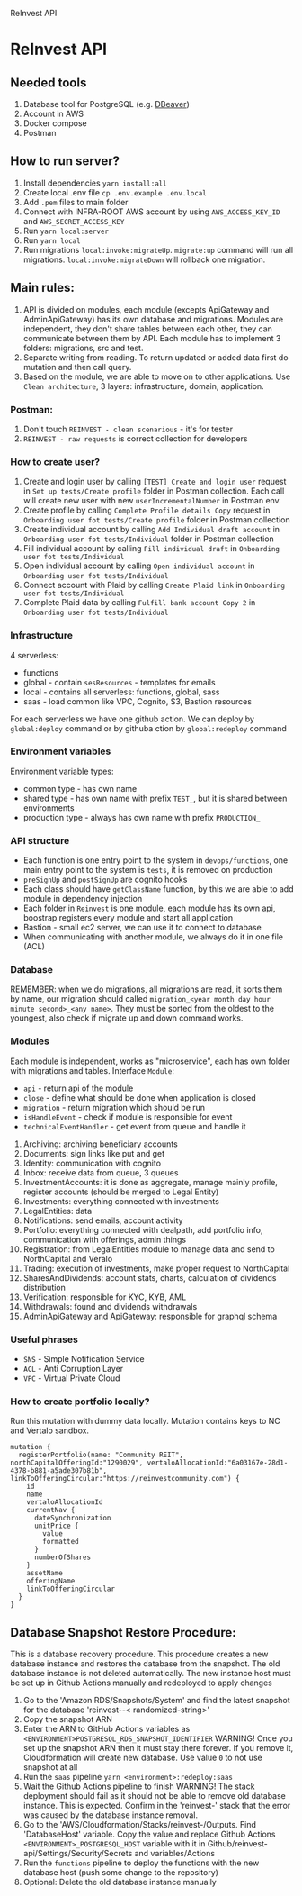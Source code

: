 ReInvest API

# ReInvest API

## Needed tools

1. Database tool for PostgreSQL (e.g. [DBeaver](https://dbeaver.io/))
2. Account in AWS
3. Docker compose
4. Postman

## How to run server?

1. Install dependencies `yarn install:all`
2. Create local .env file `cp .env.example .env.local`
3. Add `.pem` files to main folder
4. Connect with INFRA-ROOT AWS account by using `AWS_ACCESS_KEY_ID` and `AWS_SECRET_ACCESS_KEY`
5. Run `yarn local:server`
6. Run `yarn local`
7. Run migrations `local:invoke:migrateUp`. `migrate:up` command will run all migrations. `local:invoke:migrateDown`
   will rollback one migration.

## Main rules:

1. API is divided on modules, each module (excepts ApiGateway and AdminApiGateway) has its own database and migrations.
   Modules are independent, they don't share tables between each other, they can communicate between them by API. Each
   module has to implement 3 folders: migrations, src and test.
2. Separate writing from reading. To return updated or added data first do mutation and then call query.
3. Based on the module, we are able to move on to other applications. Use `Clean architecture`, 3 layers:
   infrastructure, domain, application.

### Postman:

1. Don't touch `REINVEST - clean scenarious` - it's for tester
2. `REINVEST - raw requests` is correct collection for developers

### How to create user?

1. Create and login user by calling `[TEST] Create and login user` request in `Set up tests/Create profile` folder in
   Postman collection. Each call will create new user with new `userIncrementalNumber` in Postman env.
2. Create profile by calling `Complete Profile details Copy` request in `Onboarding user fot tests/Create profile`
   folder in Postman collection
3. Create individual account by calling `Add Individual draft account` in `Onboarding user fot tests/Individual` folder
   in Postman collection
4. Fill individual account by calling `Fill individual draft` in `Onboarding user fot tests/Individual`
5. Open individual account by calling `Open individual account` in `Onboarding user fot tests/Individual`
6. Connect account with Plaid by calling `Create Plaid link` in `Onboarding user fot tests/Individual`
7. Complete Plaid data by calling `Fulfill bank account Copy 2` in `Onboarding user fot tests/Individual`

### Infrastructure

4 serverless:

- functions
- global - contain `sesResources` - templates for emails
- local - contains all serverless: functions, global, sass
- saas - load common like VPC, Cognito, S3, Bastion resources

For each serverless we have one github action. We can deploy by `global:deploy` command or by githuba ction
by `global:redeploy` command

### Environment variables

Environment variable types:

- common type - has own name
- shared type - has own name with prefix `TEST_`, but it is shared between environments
- production type - always has own name with prefix `PRODUCTION_`

### API structure

- Each function is one entry point to the system in `devops/functions`, one main entry point to the system is `tests`,
  it is removed on production
- `preSignUp` and `postSignUp` are cognito hooks
- Each class should have `getClassName` function, by this we are able to add module in dependency injection
- Each folder in `Reinvest` is one module, each module has its own api, boostrap registers every module and start all
  application
- Bastion - small ec2 server, we can use it to connect to database
- When communicating with another module, we always do it in one file (ACL)

### Database

REMEMBER: when we do migrations, all migrations are read, it sorts them by name, our migration should
called  `migration_<year month day hour minute second>_<any name>`.
They must be sorted from the oldest to the youngest, also check if migrate up and down command works.

### Modules

Each module is independent, works as "microservice", each has own folder with migrations and tables.
Interface `Module`:

- `api` - return api of the module
- `close` - define what should be done when application is closed
- `migration` - return migration which should be run
- `isHandleEvent` - check if module is responsible for event
- `technicalEventHandler` - get event from queue and handle it

1. Archiving: archiving beneficiary accounts
2. Documents: sign links like put and get
3. Identity: communication with cognito
4. Inbox: receive data from queue, 3 queues
5. InvestmentAccounts: it is done as aggregate, manage mainly profile, register accounts (should be merged to Legal
   Entity)
6. Investments: everything connected with investments
7. LegalEntities: data
8. Notifications: send emails, account activity
9. Portfolio: everything connected with dealpath, add portfolio info, communication with offerings, admin things
10. Registration: from LegalEntities module to manage data and send to NorthCapital and Veralo
11. Trading: execution of investments, make proper request to NorthCapital
12. SharesAndDividends: account stats, charts, calculation of dividends distribution
13. Verification: responsible for KYC, KYB, AML
14. Withdrawals: found and dividends withdrawals
15. AdminApiGateway and ApiGateway: responsible for graphql schema

### Useful phrases

- `SNS` - Simple Notification Service
- `ACL` - Anti Corruption Layer
- `VPC` - Virtual Private Cloud

### How to create portfolio locally?

Run this mutation with dummy data locally. Mutation contains keys to NC and Vertalo sandbox.

```
mutation {
  registerPortfolio(name: "Community REIT", northCapitalOfferingId:"1290029", vertaloAllocationId:"6a03167e-28d1-4378-b881-a5ade307b81b", linkToOfferingCircular:"https://reinvestcommunity.com") {
    id
    name
    vertaloAllocationId
    currentNav {
      dateSynchronization
      unitPrice {
        value
        formatted
      }
      numberOfShares
    }
    assetName
    offeringName
    linkToOfferingCircular
  }
}
```

## Database Snapshot Restore Procedure:

This is a database recovery procedure. This procedure creates a new database instance and restores the
database from the snapshot. The old database instance is not deleted automatically.
The new instance host must be set up in Github Actions manually and redeployed to apply changes

1. Go to the 'Amazon RDS/Snapshots/System' and find the latest snapshot for the database 'reinvest-<environement>-<
   randomized-string>'
2. Copy the snapshot ARN
3. Enter the ARN to GitHub Actions variables as `<ENVIRONMENT>POSTGRESQL_RDS_SNAPSHOT_IDENTIFIER`
   WARNING! Once you set up the snapshot ARN then it must stay there forever. If you remove it, Cloudformation will
   create new database. Use value `0` to not use snapshot at all
4. Run the `saas` pipeline `yarn <environment>:redeploy:saas`
5. Wait the Github Actions pipeline to finish
   WARNING! The stack deployment should fail as it should not be able to remove old database instance. This is expected.
   Confirm in the 'reinvest-<environement>' stack that the error was caused by the database instance removal.
6. Go to the 'AWS/Cloudformation/Stacks/reinvest-<environement>/Outputs. Find 'DatabaseHost' variable. Copy the value
   and replace Github Actions `<ENVIRONMENT>_POSTGRESQL_HOST` variable with it in
   Github/reinvest-api/Settings/Security/Secrets and variables/Actions
7. Run the `functions` pipeline to deploy the functions with the new database host (push some change to the repository)
8. Optional: Delete the old database instance manually

